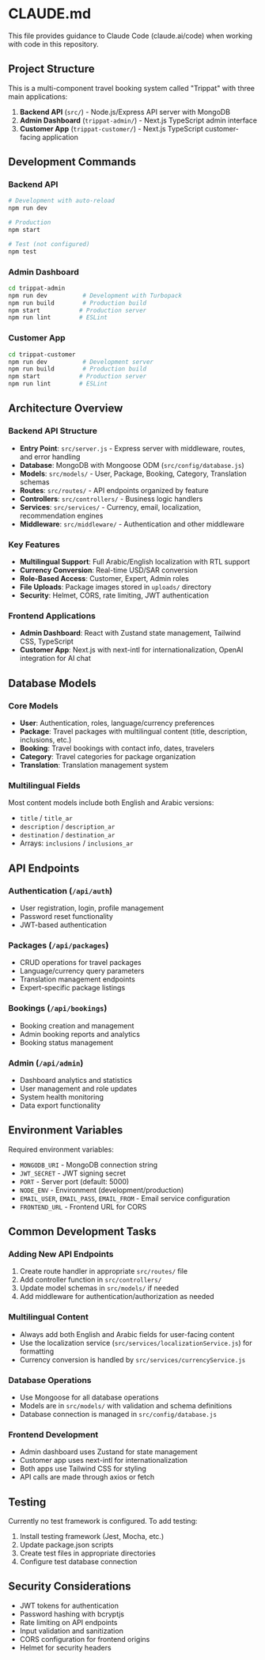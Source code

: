 # CLAUDE.md

This file provides guidance to Claude Code (claude.ai/code) when working with code in this repository.

## Project Structure

This is a multi-component travel booking system called "Trippat" with three main applications:

1. **Backend API** (`src/`) - Node.js/Express API server with MongoDB
2. **Admin Dashboard** (`trippat-admin/`) - Next.js TypeScript admin interface
3. **Customer App** (`trippat-customer/`) - Next.js TypeScript customer-facing application

## Development Commands

### Backend API
```bash
# Development with auto-reload
npm run dev

# Production
npm start

# Test (not configured)
npm test
```

### Admin Dashboard
```bash
cd trippat-admin
npm run dev          # Development with Turbopack
npm run build        # Production build
npm start           # Production server
npm run lint        # ESLint
```

### Customer App
```bash
cd trippat-customer
npm run dev          # Development server
npm run build        # Production build
npm start           # Production server
npm run lint        # ESLint
```

## Architecture Overview

### Backend API Structure
- **Entry Point**: `src/server.js` - Express server with middleware, routes, and error handling
- **Database**: MongoDB with Mongoose ODM (`src/config/database.js`)
- **Models**: `src/models/` - User, Package, Booking, Category, Translation schemas
- **Routes**: `src/routes/` - API endpoints organized by feature
- **Controllers**: `src/controllers/` - Business logic handlers
- **Services**: `src/services/` - Currency, email, localization, recommendation engines
- **Middleware**: `src/middleware/` - Authentication and other middleware

### Key Features
- **Multilingual Support**: Full Arabic/English localization with RTL support
- **Currency Conversion**: Real-time USD/SAR conversion
- **Role-Based Access**: Customer, Expert, Admin roles
- **File Uploads**: Package images stored in `uploads/` directory
- **Security**: Helmet, CORS, rate limiting, JWT authentication

### Frontend Applications
- **Admin Dashboard**: React with Zustand state management, Tailwind CSS, TypeScript
- **Customer App**: Next.js with next-intl for internationalization, OpenAI integration for AI chat

## Database Models

### Core Models
- **User**: Authentication, roles, language/currency preferences
- **Package**: Travel packages with multilingual content (title, description, inclusions, etc.)
- **Booking**: Travel bookings with contact info, dates, travelers
- **Category**: Travel categories for package organization
- **Translation**: Translation management system

### Multilingual Fields
Most content models include both English and Arabic versions:
- `title` / `title_ar`
- `description` / `description_ar`
- `destination` / `destination_ar`
- Arrays: `inclusions` / `inclusions_ar`

## API Endpoints

### Authentication (`/api/auth`)
- User registration, login, profile management
- Password reset functionality
- JWT-based authentication

### Packages (`/api/packages`)
- CRUD operations for travel packages
- Language/currency query parameters
- Translation management endpoints
- Expert-specific package listings

### Bookings (`/api/bookings`)
- Booking creation and management
- Admin booking reports and analytics
- Booking status management

### Admin (`/api/admin`)
- Dashboard analytics and statistics
- User management and role updates
- System health monitoring
- Data export functionality

## Environment Variables

Required environment variables:
- `MONGODB_URI` - MongoDB connection string
- `JWT_SECRET` - JWT signing secret
- `PORT` - Server port (default: 5000)
- `NODE_ENV` - Environment (development/production)
- `EMAIL_USER`, `EMAIL_PASS`, `EMAIL_FROM` - Email service configuration
- `FRONTEND_URL` - Frontend URL for CORS

## Common Development Tasks

### Adding New API Endpoints
1. Create route handler in appropriate `src/routes/` file
2. Add controller function in `src/controllers/`
3. Update model schemas in `src/models/` if needed
4. Add middleware for authentication/authorization as needed

### Multilingual Content
- Always add both English and Arabic fields for user-facing content
- Use the localization service (`src/services/localizationService.js`) for formatting
- Currency conversion is handled by `src/services/currencyService.js`

### Database Operations
- Use Mongoose for all database operations
- Models are in `src/models/` with validation and schema definitions
- Database connection is managed in `src/config/database.js`

### Frontend Development
- Admin dashboard uses Zustand for state management
- Customer app uses next-intl for internationalization
- Both apps use Tailwind CSS for styling
- API calls are made through axios or fetch

## Testing

Currently no test framework is configured. To add testing:
1. Install testing framework (Jest, Mocha, etc.)
2. Update package.json scripts
3. Create test files in appropriate directories
4. Configure test database connection

## Security Considerations

- JWT tokens for authentication
- Password hashing with bcryptjs
- Rate limiting on API endpoints
- Input validation and sanitization
- CORS configuration for frontend origins
- Helmet for security headers